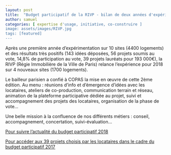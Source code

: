 ```yaml
---
layout: post
title:  "Budget participatif de la RIVP - bilan de deux années d'expérience"
author: samuel
categories: [ expertise d'usage, initiative, co-construire ]
image: assets/images/RIVP.jpg
tags: [featured]
---
```


Après une première année d’expérimentation sur 10 sites (4400 logements) et des résultats très positifs (143 idées déposées, 56 projets soumis au vote, 14,8% de participation au vote, 39 projets lauréats pour 193 000€), la RIVP (Régie Immobilière de la Ville de Paris) relance l’expérience pour 2018 sur 4 nouveaux sites (1700 logements).

Le bailleur parisien a confié à COPAS la mise en œuvre de cette 2ème édition. Au menu : réunions d’info et d’émergence d’idées avec les locataires, ateliers de co-production, communication terrain et réseau, animation de la plateforme participative dédiée au projet, suivi et accompagnement des projets des locataires, organisation de la phase de vote…

Une belle mission à la confluence de nos différents métiers : conseil, accompagnement, concertation, suivi-évaluation…

[Pour suivre l’actualité du budget participatif 2018](https://budget-participatif.rivp.fr/processes_groups/2)

[Pour accéder aux 39 projets choisis par les locataires dans le cadre du budget participatif 2017](https://budget-participatif.rivp.fr/processes_groups/1)
